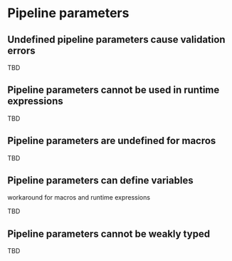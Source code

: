 # Pipeline parameters

## Undefined pipeline parameters cause validation errors

TBD

## Pipeline parameters cannot be used in runtime expressions

TBD

## Pipeline parameters are undefined for macros

TBD

## Pipeline parameters can define variables

workaround for macros and runtime expressions

TBD

## Pipeline parameters cannot be weakly typed

TBD